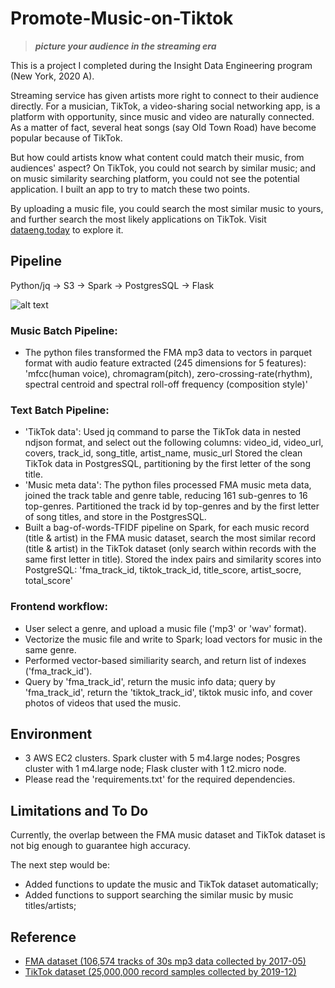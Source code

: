 # Promote-Music-on-Tiktok
> ***picture your audience in the streaming era***

This is a project I completed during the Insight Data Engineering program (New York, 2020 A).

Streaming service has given artists more right to connect to their audience directly.  For a musician, TikTok, a video-sharing social networking app, is a platform with opportunity, since music and video are naturally connected.  As a matter of fact, several heat songs (say Old Town Road) have become popular because of TikTok. 

But how could artists know what content could match their music, from audiences' aspect? On TikTok, you could not search by similar music; and on music similarity searching platform, you could not see the potential application. I built an app to try to match these two points. 

By uploading a music file, you could search the most similar music to yours, and further search the most likely applications on TikTok.  Visit [dataeng.today](http://dataeng.today) to explore it. 

Pipeline
-----------------
Python/jq -> S3 -> Spark -> PostgresSQL -> Flask

![alt text](https://github.com/yvonneleoo/Promote-Music-on-Tiktok/blob/develop/docs/pipeline.png " Pipeline")

### Music Batch Pipeline:
- The python files transformed the FMA mp3 data to vectors in parquet format with audio feature extracted (245 dimensions for 5 features): 
'mfcc(human voice), chromagram(pitch), zero-crossing-rate(rhythm), spectral centroid and spectral roll-off frequency (composition style)'


### Text Batch Pipeline:
- 'TikTok data': Used jq command to parse the TikTok data in nested ndjson format, and select out the following columns:
video_id, video_url, covers, track_id, song_title, artist_name, music_url
Stored the clean TikTok data in PostgresSQL, partitioning by the first letter of the song title.
- 'Music meta data': The python files processed FMA music meta data,  joined the track table and genre table, reducing 161 sub-genres to 16 top-genres. Partitioned the track id by top-genres and by the first letter of song titles, and store in the PostgresSQL. 
-  Built a bag-of-words-TFIDF pipeline on Spark, for each music record (title & artist) in the FMA music dataset, search the most similar record (title & artist) in the TikTok dataset (only search within records with the same first letter in title).  Stored the index pairs and similarity scores into PostgreSQL:
'fma_track_id, tiktok_track_id, title_score, artist_socre, total_score'
  
### Frontend workflow:
- User select a genre, and upload a music file ('mp3' or 'wav' format).
- Vectorize the music file and write to Spark; load vectors for music in the same genre.
- Performed vector-based similiarity search, and return list of indexes ('fma_track_id').
- Query by 'fma_track_id', return the music info data; query by 'fma_track_id', return the 'tiktok_track_id', tiktok music info, and cover photos of videos that used the music. 

Environment
-----------------
- 3 AWS EC2 clusters. Spark cluster with 5 m4.large nodes; Posgres cluster with 1 m4.large node; Flask cluster with 1 t2.micro node.
- Please read the 'requirements.txt' for the required dependencies.

Limitations and To Do
-----------------
Currently, the overlap between the FMA music dataset and TikTok dataset is not big enough to guarantee high accuracy.  

The next step would be:
- Added functions to update the music and TikTok dataset automatically;
- Added functions to support searching the similar music by music titles/artists;

Reference
-----------------
- [FMA dataset (106,574 tracks of 30s mp3 data collected by 2017-05)](https://github.com/mdeff/fma)
- [TikTok dataset (25,000,000 record samples collected by 2019-12)](https://files.pushshift.io/tiktok/)

